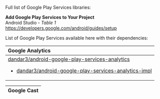 Full list of Google Play Services libraries:

**Add Google Play Services to Your Project**<br/>
Android Studio - *Table 1*<br/>
https://developers.google.com/android/guides/setup

List of Google Play Services available here with their dependencies:

| Google Analytics |
| :--------------- |
| [dandar3/android-google-play-services-analytics](https://github.com/dandar3/android-google-play-services-analytics/)<ul><li>[dandar3/android-google-play-services-analytics-impl](https://github.com/dandar3/android-google-play-services-analytics-impl/)</li></ul> |

| Google Cast |
| :--------------- |
